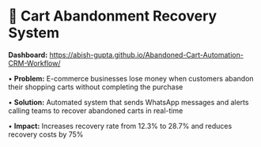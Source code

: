 # 🛒 Cart Abandonment Recovery System

**Dashboard:** https://abish-gupta.github.io/Abandoned-Cart-Automation-CRM-Workflow/

• **Problem:** E-commerce businesses lose money when customers abandon their shopping carts without completing the purchase

• **Solution:** Automated system that sends WhatsApp messages and alerts calling teams to recover abandoned carts in real-time

• **Impact:** Increases recovery rate from 12.3% to 28.7% and reduces recovery costs by 75%
